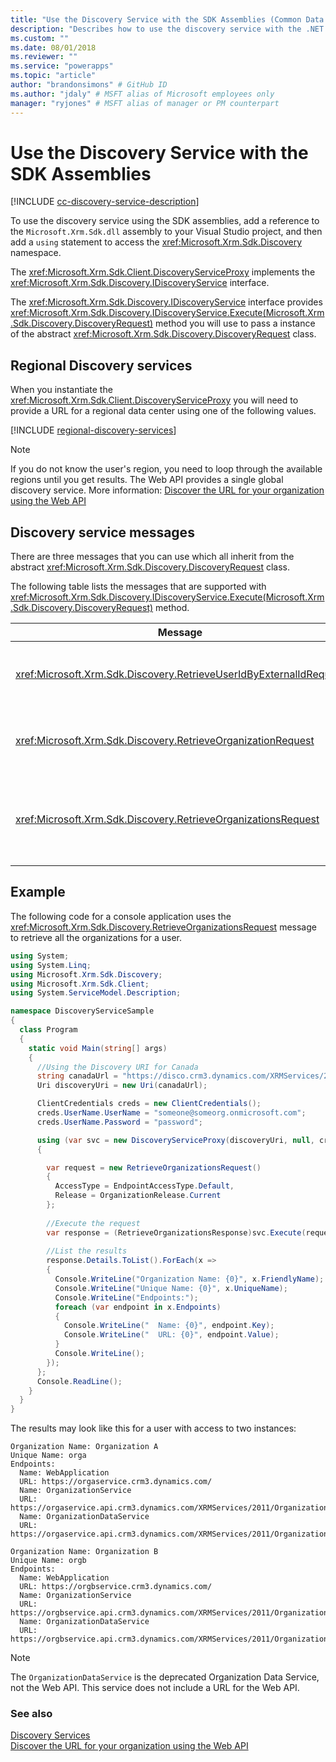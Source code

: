 ```yaml
---
title: "Use the Discovery Service with the SDK Assemblies (Common Data Service for Apps) | Microsoft Docs" # Intent and product brand in a unique string of 43-59 chars including spaces
description: "Describes how to use the discovery service with the .NET SDK assemblies." # 115-145 characters including spaces. This abstract displays in the search result.
ms.custom: ""
ms.date: 08/01/2018
ms.reviewer: ""
ms.service: "powerapps"
ms.topic: "article"
author: "brandonsimons" # GitHub ID
ms.author: "jdaly" # MSFT alias of Microsoft employees only
manager: "ryjones" # MSFT alias of manager or PM counterpart
---
```

# Use the Discovery Service with the SDK Assemblies

<!-- 

Merge these topics into one

https://docs.microsoft.com/en-us/dynamics365/customer-engagement/developer/org-service/discover-url-organization-organization-service
https://docs.microsoft.com/en-us/dynamics365/customer-engagement/developer/org-service/discovery-service-methods
https://docs.microsoft.com/en-us/dynamics365/customer-engagement/developer/org-service/discovery-service-messages-request-response-classes
https://docs.microsoft.com/en-us/dynamics365/customer-engagement/developer/org-service/messages-discovery-service


-->
[!INCLUDE [cc-discovery-service-description](../includes/cc-discovery-service-description.md)]


To use the discovery service using the SDK assemblies, add a reference to the `Microsoft.Xrm.Sdk.dll` assembly to your Visual Studio project, and then add a `using` statement to access the <xref:Microsoft.Xrm.Sdk.Discovery> namespace. 

The <xref:Microsoft.Xrm.Sdk.Client.DiscoveryServiceProxy> implements the <xref:Microsoft.Xrm.Sdk.Discovery.IDiscoveryService> interface.

The <xref:Microsoft.Xrm.Sdk.Discovery.IDiscoveryService> interface provides <xref:Microsoft.Xrm.Sdk.Discovery.IDiscoveryService.Execute(Microsoft.Xrm.Sdk.Discovery.DiscoveryRequest)> method you will use to pass a instance of the abstract <xref:Microsoft.Xrm.Sdk.Discovery.DiscoveryRequest> class.

## Regional Discovery services

When you instantiate the <xref:Microsoft.Xrm.Sdk.Client.DiscoveryServiceProxy> you will need to provide a URL for a regional data center using one of the following values.

[!INCLUDE [regional-discovery-services](../../../includes/regional-discovery-services.md)]

> [!NOTE]
> If you do not know the user's region, you need to loop through the available regions until you get results. The Web API provides a single global discovery service. More information: [Discover the URL for your organization using the Web API](../webapi/discover-url-organization-web-api.md)

## Discovery service messages

There are three messages that you can use which all inherit from the abstract <xref:Microsoft.Xrm.Sdk.Discovery.DiscoveryRequest> class.

 The following table lists the messages that are supported with <xref:Microsoft.Xrm.Sdk.Discovery.IDiscoveryService.Execute(Microsoft.Xrm.Sdk.Discovery.DiscoveryRequest)> method.  
  
|Message|Description|  
|-------------|-----------------|  
|<xref:Microsoft.Xrm.Sdk.Discovery.RetrieveUserIdByExternalIdRequest>|Retrieves the logged-on user's ID in CDS for Apps|  
|<xref:Microsoft.Xrm.Sdk.Discovery.RetrieveOrganizationRequest>|Retrieves information about a single organization.|  
|<xref:Microsoft.Xrm.Sdk.Discovery.RetrieveOrganizationsRequest>|Retrieves information about all organizations to which the user belongs.|  

## Example

The following code for a console application uses the <xref:Microsoft.Xrm.Sdk.Discovery.RetrieveOrganizationsRequest> message to retrieve all the organizations for a user.

```csharp
using System;
using System.Linq;
using Microsoft.Xrm.Sdk.Discovery;
using Microsoft.Xrm.Sdk.Client;
using System.ServiceModel.Description;

namespace DiscoveryServiceSample
{
  class Program
  {
    static void Main(string[] args)
    {
      //Using the Discovery URI for Canada
      string canadaUrl = "https://disco.crm3.dynamics.com/XRMServices/2011/Discovery.svc";
      Uri discoveryUri = new Uri(canadaUrl);

      ClientCredentials creds = new ClientCredentials();
      creds.UserName.UserName = "someone@someorg.onmicrosoft.com";
      creds.UserName.Password = "password";

      using (var svc = new DiscoveryServiceProxy(discoveryUri, null, creds, null))
      {

        var request = new RetrieveOrganizationsRequest()
        {
          AccessType = EndpointAccessType.Default,
          Release = OrganizationRelease.Current
        };
        
        //Execute the request
        var response = (RetrieveOrganizationsResponse)svc.Execute(request);
        
        //List the results
        response.Details.ToList().ForEach(x =>
        {
          Console.WriteLine("Organization Name: {0}", x.FriendlyName);
          Console.WriteLine("Unique Name: {0}", x.UniqueName);
          Console.WriteLine("Endpoints:");
          foreach (var endpoint in x.Endpoints)
          {
            Console.WriteLine("  Name: {0}", endpoint.Key);
            Console.WriteLine("  URL: {0}", endpoint.Value);
          }
          Console.WriteLine();
        });
      };
      Console.ReadLine();
    }
  }
}

```

The results may look like this for a user with access to two instances:

```
Organization Name: Organization A
Unique Name: orga
Endpoints:
  Name: WebApplication
  URL: https://orgaservice.crm3.dynamics.com/
  Name: OrganizationService
  URL: https://orgaservice.api.crm3.dynamics.com/XRMServices/2011/Organization.svc
  Name: OrganizationDataService
  URL: https://orgaservice.api.crm3.dynamics.com/XRMServices/2011/OrganizationData.svc

Organization Name: Organization B
Unique Name: orgb
Endpoints:
  Name: WebApplication
  URL: https://orgbservice.crm3.dynamics.com/
  Name: OrganizationService
  URL: https://orgbservice.api.crm3.dynamics.com/XRMServices/2011/Organization.svc
  Name: OrganizationDataService
  URL: https://orgbservice.api.crm3.dynamics.com/XRMServices/2011/OrganizationData.svc
```

> [!NOTE]
> The `OrganizationDataService` is the deprecated Organization Data Service, not the Web API. This service does not include a URL for the Web API.


### See also

[Discovery Services](../discovery-service.md)<br />
[Discover the URL for your organization using the Web API](../webapi/discover-url-organization-web-api.md)